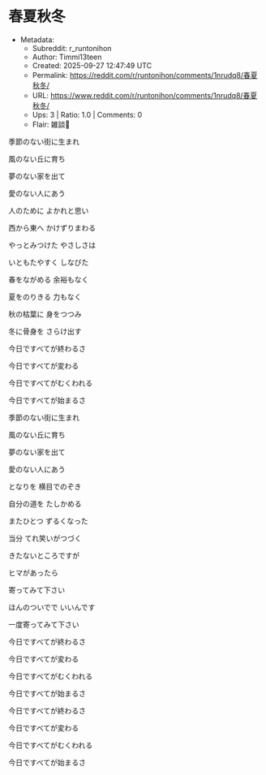 # 春夏秋冬

- Metadata:
  - Subreddit: r_runtonihon
  - Author: Timmi13teen
  - Created: 2025-09-27 12:47:49 UTC
  - Permalink: https://reddit.com/r/runtonihon/comments/1nrudq8/春夏秋冬/
  - URL: https://www.reddit.com/r/runtonihon/comments/1nrudq8/春夏秋冬/
  - Ups: 3 | Ratio: 1.0 | Comments: 0
  - Flair: 雑談💬


季節のない街に生まれ

風のない丘に育ち

夢のない家を出て

愛のない人にあう

人のために よかれと思い

西から東へ かけずりまわる

やっとみつけた やさしさは

いともたやすく しなびた

春をながめる 余裕もなく

夏をのりきる 力もなく

秋の枯葉に 身をつつみ

冬に骨身を さらけ出す

今日ですべてが終わるさ

今日ですべてが変わる

今日ですべてがむくわれる

今日ですべてが始まるさ

季節のない街に生まれ

風のない丘に育ち

夢のない家を出て

愛のない人にあう

となりを 横目でのぞき

自分の道を たしかめる

またひとつ ずるくなった

当分 てれ笑いがつづく

きたないところですが

ヒマがあったら

寄ってみて下さい

ほんのついでで いいんです

一度寄ってみて下さい

今日ですべてが終わるさ

今日ですべてが変わる

今日ですべてがむくわれる

今日ですべてが始まるさ

今日ですべてが終わるさ

今日ですべてが変わる

今日ですべてがむくわれる

今日ですべてが始まるさ

